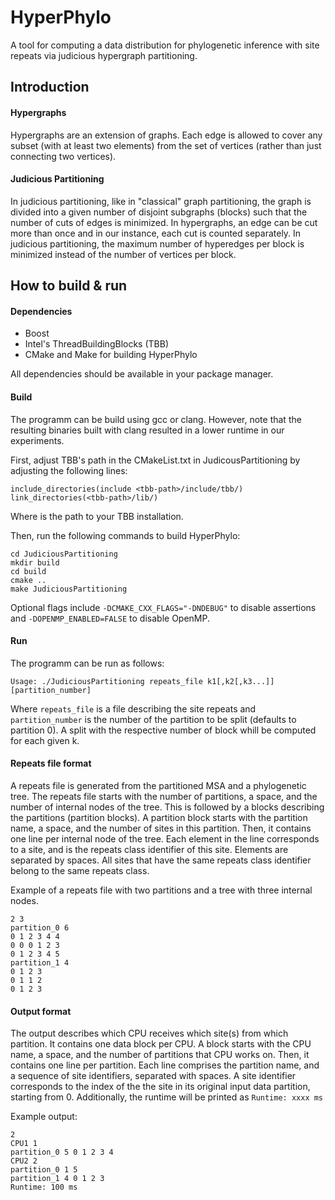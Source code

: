 # HyperPhylo
A tool for computing a data distribution for phylogenetic inference with site repeats via judicious hypergraph partitioning.

## Introduction
#### Hypergraphs
Hypergraphs are an extension of graphs. Each edge is allowed to cover any subset (with at least two elements) from the set of vertices (rather than just connecting two vertices).

#### Judicious Partitioning
In judicious partitioning, like in "classical" graph partitioning, the graph is divided into a given number of disjoint subgraphs (blocks) such that the number of cuts of edges is minimized. In hypergraphs, an edge can be cut more than once and in our instance, each cut is counted separately.
In judicious partitioning, the maximum number of hyperedges per block is minimized instead of the number of vertices per block.

## How to build & run
#### Dependencies
* Boost
* Intel's ThreadBuildingBlocks (TBB)
* CMake and Make for building HyperPhylo

All dependencies should be available in your package manager.

#### Build
The programm can be build using gcc or clang. However, note that the resulting binaries built with clang resulted in a lower runtime in our experiments.

First, adjust TBB's path in the CMakeList.txt in JudicousPartitioning by adjusting the following lines:
```
include_directories(include <tbb-path>/include/tbb/)
link_directories(<tbb-path>/lib/)
```
Where <tbb-path> is the path to your TBB installation.
    
Then, run the following commands to build HyperPhylo:

    cd JudiciousPartitioning
    mkdir build
    cd build
    cmake ..
    make JudiciousPartitioning

Optional flags include `-DCMAKE_CXX_FLAGS="-DNDEBUG"` to disable assertions and `-DOPENMP_ENABLED=FALSE` to disable OpenMP.

#### Run
The programm can be run as follows:

    Usage: ./JudiciousPartitioning repeats_file k1[,k2[,k3...]] [partition_number]
    
Where `repeats_file` is a file describing the site repeats and `partition_number` is the number of the partition to be split (defaults to partition 0). A split with the respective number of block whill be computed for each given k.

#### Repeats file format
A repeats file is generated from the partitioned MSA and a phylogenetic tree.
The repeats file starts with the number of partitions, a space, and the number of internal nodes of the tree.
This is followed by a blocks describing the partitions (partition blocks).
A partition block starts with the partition name, a space, and the number of sites in this partition.
Then, it contains one line per internal node of the tree.
Each element in the line corresponds to a site, and is the repeats class identifier of this site.
Elements are separated by spaces. All sites that have the same repeats class identifier belong to the same repeats class.

Example of a repeats file with two partitions and a tree with three internal nodes.
    
    2 3
    partition_0 6
    0 1 2 3 4 4
    0 0 0 1 2 3
    0 1 2 3 4 5
    partition_1 4
    0 1 2 3
    0 1 1 2
    0 1 2 3
    
#### Output format
The output describes which CPU receives which site(s) from which partition.
It contains one data block per CPU. A block starts with the CPU name, a space, and the number of partitions that CPU works on. Then, it contains one line per partition. Each line comprises the partition name, and a sequence of site identifiers, separated with spaces.
A site identifier corresponds to the index of the the site in its original input data partition, starting from 0.
Additionally, the runtime will be printed as `Runtime: xxxx ms`

Example output:

    2
    CPU1 1
    partition_0 5 0 1 2 3 4
    CPU2 2
    partition_0 1 5
    partition_1 4 0 1 2 3
    Runtime: 100 ms

